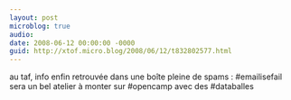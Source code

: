 ```yaml
---
layout: post
microblog: true
audio: 
date: 2008-06-12 00:00:00 -0000
guid: http://xtof.micro.blog/2008/06/12/t832802577.html
---
```

au taf, info enfin retrouvée dans une boîte pleine de spams : #emailisefail sera un bel atelier à monter sur #opencamp avec des #databalles
